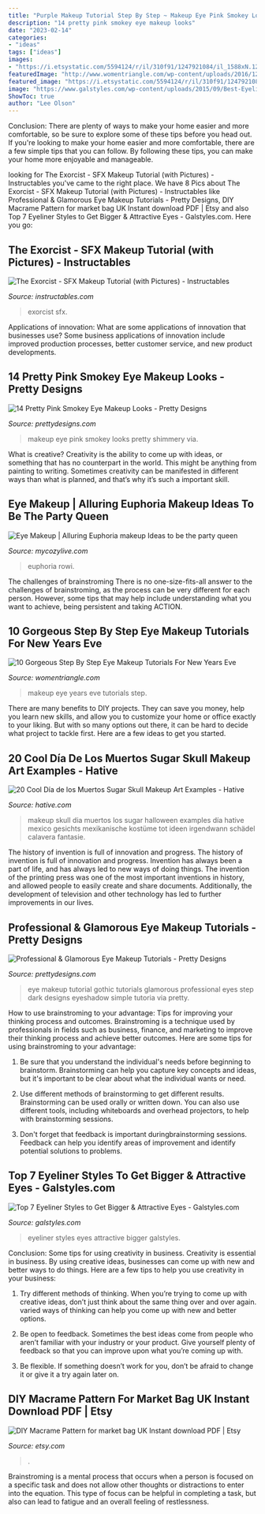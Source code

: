 ```yaml
---
title: "Purple Makeup Tutorial Step By Step ~ Makeup Eye Pink Smokey Looks Pretty Shimmery Via"
description: "14 pretty pink smokey eye makeup looks"
date: "2023-02-14"
categories:
- "ideas"
tags: ["ideas"]
images:
- "https://i.etsystatic.com/5594124/r/il/310f91/1247921084/il_1588xN.1247921084_64ki.jpg"
featuredImage: "http://www.womentriangle.com/wp-content/uploads/2016/12/eye-makeup-tutorials-for-new-years-eve.jpg"
featured_image: "https://i.etsystatic.com/5594124/r/il/310f91/1247921084/il_1588xN.1247921084_64ki.jpg"
image: "https://www.galstyles.com/wp-content/uploads/2015/09/Best-Eyeliner-Styles-Looks-7.jpg"
ShowToc: true
author: "Lee Olson"
---
```



Conclusion: There are plenty of ways to make your home easier and more comfortable, so be sure to explore some of these tips before you head out.
If you're looking to make your home easier and more comfortable, there are a few simple tips that you can follow. By following these tips, you can make your home more enjoyable and manageable.

	

		
looking for The Exorcist - SFX Makeup Tutorial (with Pictures) - Instructables you've came to the right place. We have 8 Pics about The Exorcist - SFX Makeup Tutorial (with Pictures) - Instructables like Professional &amp; Glamorous Eye Makeup Tutorials - Pretty Designs, DIY Macrame Pattern for market bag UK Instant download PDF | Etsy and also Top 7 Eyeliner Styles to Get Bigger &amp; Attractive Eyes - Galstyles.com. Here you go:
		
    
## The Exorcist - SFX Makeup Tutorial (with Pictures) - Instructables

<img loading=lazy src="https://content.instructables.com/ORIG/F11/L8BZ/IFF8IC08/F11L8BZIFF8IC08.jpg?auto=webp&amp;frame=1" onerror="this.onerror=null;this.src='https://tse2.mm.bing.net/th?id=OIP.QYuqt3BUhoCfavVhG4Z0RQHaGK&amp;pid=15.1';" alt="The Exorcist - SFX Makeup Tutorial (with Pictures) - Instructables">

_Source: instructables.com_

>exorcist sfx. 

	

Applications of innovation: What are some applications of innovation that businesses use?
Some business applications of innovation include improved production processes, better customer service, and new product developments.

    
## 14 Pretty Pink Smokey Eye Makeup Looks - Pretty Designs

<img loading=lazy src="http://www.prettydesigns.com/wp-content/uploads/2014/07/Shimmery-Pink-Smokey-Eye-Makeup.jpg" onerror="this.onerror=null;this.src='https://tse1.mm.bing.net/th?id=OIP.m54-kK-hEGMeWWeb_JZ2UQAAAA&amp;pid=15.1';" alt="14 Pretty Pink Smokey Eye Makeup Looks - Pretty Designs">

_Source: prettydesigns.com_

>makeup eye pink smokey looks pretty shimmery via. 

	

What is creative?
Creativity is the ability to come up with ideas, or something that has no counterpart in the world. This might be anything from painting to writing. Sometimes creativity can be manifested in different ways than what is planned, and that’s why it’s such a important skill.

    
## Eye Makeup | Alluring Euphoria Makeup Ideas To Be The Party Queen

<img loading=lazy src="https://mycozylive.com/wp-content/uploads/2020/08/9-1.jpg" onerror="this.onerror=null;this.src='https://tse1.mm.bing.net/th?id=OIP.5hhwyblp5AvcEejJ2iYEzAHaJx&amp;pid=15.1';" alt="Eye Makeup | Alluring Euphoria makeup Ideas to be the party queen">

_Source: mycozylive.com_

>euphoria rowi. 

	

The challenges of brainstroming
There is no one-size-fits-all answer to the challenges of brainstroming, as the process can be very different for each person. However, some tips that may help include understanding what you want to achieve, being persistent and taking ACTION.

    
## 10 Gorgeous Step By Step Eye Makeup Tutorials For New Years Eve

<img loading=lazy src="http://www.womentriangle.com/wp-content/uploads/2016/12/eye-makeup-tutorials-for-new-years-eve.jpg" onerror="this.onerror=null;this.src='https://tse1.mm.bing.net/th?id=OIP.qOv7Tx4qBN6KvMoGY47TXgHaD-&amp;pid=15.1';" alt="10 Gorgeous Step By Step Eye Makeup Tutorials For New Years Eve">

_Source: womentriangle.com_

>makeup eye years eve tutorials step. 

	

There are many benefits to DIY projects. They can save you money, help you learn new skills, and allow you to customize your home or office exactly to your liking. But with so many options out there, it can be hard to decide what project to tackle first. Here are a few ideas to get you started.

    
## 20 Cool Día De Los Muertos Sugar Skull Makeup Art Examples - Hative

<img loading=lazy src="https://hative.com/wp-content/uploads/2014/05/dia-de-los-muertos/8-sugar-skull-makeup.jpg" onerror="this.onerror=null;this.src='https://tse4.mm.bing.net/th?id=OIP.lzRPEyZIIzBzMYTWiATi5wAAAA&amp;pid=15.1';" alt="20 Cool Día de los Muertos Sugar Skull Makeup Art Examples - Hative">

_Source: hative.com_

>makeup skull dia muertos los sugar halloween examples día hative mexico gesichts mexikanische kostüme tot ideen irgendwann schädel calavera fantasie. 

	

The history of invention is full of innovation and progress.
The history of invention is full of innovation and progress. Invention has always been a part of life, and has always led to new ways of doing things. The invention of the printing press was one of the most important inventions in history, and allowed people to easily create and share documents. Additionally, the development of television and other technology has led to further improvements in our lives.

    
## Professional &amp; Glamorous Eye Makeup Tutorials - Pretty Designs

<img loading=lazy src="http://www.prettydesigns.com/wp-content/uploads/2014/07/Gothic-Eye-Makeup-Tutorial.jpg" onerror="this.onerror=null;this.src='https://tse2.mm.bing.net/th?id=OIP.yIl629PuJEefWBCZ3TTQrgHaG4&amp;pid=15.1';" alt="Professional &amp; Glamorous Eye Makeup Tutorials - Pretty Designs">

_Source: prettydesigns.com_

>eye makeup tutorial gothic tutorials glamorous professional eyes step dark designs eyeshadow simple tutoria via pretty. 

	

How to use brainstroming to your advantage: Tips for improving your thinking process and outcomes.
Brainstroming is a technique used by professionals in fields such as business, finance, and marketing to improve their thinking process and achieve better outcomes. Here are some tips for using brainstroming to your advantage: 
1. Be sure that you understand the individual's needs before beginning to brainstorm. Brainstorming can help you capture key concepts and ideas, but it's important to be clear about what the individual wants or need.

2. Use different methods of brainstorming to get different results. Brainstorming can be used orally or written down. You can also use different tools, including whiteboards and overhead projectors, to help with brainstorming sessions.

3. Don't forget that feedback is important duringbrainstorming sessions. Feedback can help you identify areas of improvement and identify potential solutions to problems.

    
## Top 7 Eyeliner Styles To Get Bigger &amp; Attractive Eyes - Galstyles.com

<img loading=lazy src="https://www.galstyles.com/wp-content/uploads/2015/09/Best-Eyeliner-Styles-Looks-7.jpg" onerror="this.onerror=null;this.src='https://tse2.mm.bing.net/th?id=OIP.NrxpBhE4_66kdMn3h89QIgAAAA&amp;pid=15.1';" alt="Top 7 Eyeliner Styles to Get Bigger &amp; Attractive Eyes - Galstyles.com">

_Source: galstyles.com_

>eyeliner styles eyes attractive bigger galstyles. 

	

Conclusion: Some tips for using creativity in business.
Creativity is essential in business. By using creative ideas, businesses can come up with new and better ways to do things. Here are a few tips to help you use creativity in your business:
1. Try different methods of thinking. When you’re trying to come up with creative ideas, don’t just think about the same thing over and over again. varied ways of thinking can help you come up with new and better options.

2. Be open to feedback. Sometimes the best ideas come from people who aren’t familiar with your industry or your product. Give yourself plenty of feedback so that you can improve upon what you’re coming up with.

3. Be flexible. If something doesn’t work for you, don’t be afraid to change it or give it a try again later on.

    
## DIY Macrame Pattern For Market Bag UK Instant Download PDF | Etsy

<img loading=lazy src="https://i.etsystatic.com/5594124/r/il/310f91/1247921084/il_1588xN.1247921084_64ki.jpg" onerror="this.onerror=null;this.src='https://tse1.mm.bing.net/th?id=OIP.yFgLU3edxJSjl3ZntzUpGwHaJ3&amp;pid=15.1';" alt="DIY Macrame Pattern for market bag UK Instant download PDF | Etsy">

_Source: etsy.com_

>. 

	

Brainstroming is a mental process that occurs when a person is focused on a specific task and does not allow other thoughts or distractions to enter into the equation. This type of focus can be helpful in completing a task, but also can lead to fatigue and an overall feeling of restlessness.

